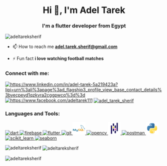 <h1 align="center">Hi 👋, I'm Adel Tarek</h1>
<h3 align="center">I'm a flutter developer from Egypt</h3>

<p align="left"> <img src="https://komarev.com/ghpvc/?username=adeltareksherif&label=Profile%20views&color=0e75b6&style=flat" alt="adeltareksherif" /> </p>

- 📫 How to reach me **adel.tarek.sherif@gmail.com**

- ⚡ Fun fact **i love watching football matches**

<h3 align="left">Connect with me:</h3>
<p align="left">
<a href="https://linkedin.com/in/adel-tarek-5a219423a?lipi=urn%3ali%3apage%3ad_flagship3_profile_view_base_contact_details%3byecpeyd1qzkvra2cggpwcq%3d%3d" target="blank"><img align="center" src="https://raw.githubusercontent.com/rahuldkjain/github-profile-readme-generator/master/src/images/icons/Social/linked-in-alt.svg" alt="https://www.linkedin.com/in/adel-tarek-5a219423a?lipi=urn%3ali%3apage%3ad_flagship3_profile_view_base_contact_details%3byecpeyd1qzkvra2cggpwcq%3d%3d" height="30" width="40" /></a>         
<a href="https://fb.com/adeltarek111" target="blank"><img align="centeradeltarek111" src="https://raw.githubusercontent.com/rahuldkjain/github-profile-readme-generator/master/src/images/icons/Social/facebook.svg" alt="https://www.facebook.com/adeltarek111" height="30" width="40" /></a>
<a href="https://instagram.com/adel_tarek_sherif" target="blank"><img align="center" src="https://raw.githubusercontent.com/rahuldkjain/github-profile-readme-generator/master/src/images/icons/Social/instagram.svg" alt="adel_tarek_sherif" height="30" width="40" /></a>
</p>

<h3 align="left">Languages and Tools:</h3>
<p align="left"> <a href="https://dart.dev" target="_blank" rel="noreferrer"> <img src="https://www.vectorlogo.zone/logos/dartlang/dartlang-icon.svg" alt="dart" width="40" height="40"/> </a> <a href="https://firebase.google.com/" target="_blank" rel="noreferrer"> <img src="https://www.vectorlogo.zone/logos/firebase/firebase-icon.svg" alt="firebase" width="40" height="40"/> </a> <a href="https://flutter.dev" target="_blank" rel="noreferrer"> <img src="https://www.vectorlogo.zone/logos/flutterio/flutterio-icon.svg" alt="flutter" width="40" height="40"/> </a> <a href="https://git-scm.com/" target="_blank" rel="noreferrer"> <img src="https://www.vectorlogo.zone/logos/git-scm/git-scm-icon.svg" alt="git" width="40" height="40"/> </a> <a href="https://www.mysql.com/" target="_blank" rel="noreferrer"> <img src="https://raw.githubusercontent.com/devicons/devicon/master/icons/mysql/mysql-original-wordmark.svg" alt="mysql" width="40" height="40"/> </a> <a href="https://opencv.org/" target="_blank" rel="noreferrer"> <img src="https://www.vectorlogo.zone/logos/opencv/opencv-icon.svg" alt="opencv" width="40" height="40"/> </a> <a href="https://pandas.pydata.org/" target="_blank" rel="noreferrer"> <img src="https://raw.githubusercontent.com/devicons/devicon/2ae2a900d2f041da66e950e4d48052658d850630/icons/pandas/pandas-original.svg" alt="pandas" width="40" height="40"/> </a> <a href="https://postman.com" target="_blank" rel="noreferrer"> <img src="https://www.vectorlogo.zone/logos/getpostman/getpostman-icon.svg" alt="postman" width="40" height="40"/> </a> <a href="https://www.python.org" target="_blank" rel="noreferrer"> <img src="https://raw.githubusercontent.com/devicons/devicon/master/icons/python/python-original.svg" alt="python" width="40" height="40"/> </a> <a href="https://scikit-learn.org/" target="_blank" rel="noreferrer"> <img src="https://upload.wikimedia.org/wikipedia/commons/0/05/Scikit_learn_logo_small.svg" alt="scikit_learn" width="40" height="40"/> </a> <a href="https://seaborn.pydata.org/" target="_blank" rel="noreferrer"> <img src="https://seaborn.pydata.org/_images/logo-mark-lightbg.svg" alt="seaborn" width="40" height="40"/> </a> </p>

<p><img align="left" src="https://github-readme-stats.vercel.app/api/top-langs?username=adeltareksherif&show_icons=true&locale=en&layout=compact" alt="adeltareksherif" /></p>

<p>&nbsp;<img align="center" src="https://github-readme-stats.vercel.app/api?username=adeltareksherif&show_icons=true&locale=en" alt="adeltareksherif" /></p>

<p><img align="center" src="https://github-readme-streak-stats.herokuapp.com/?user=adeltareksherif&" alt="adeltareksherif" /></p>
